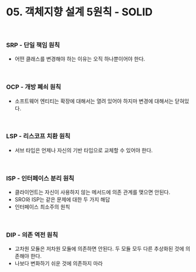 # 05. 객체지향 설계 5원칙 - SOLID

<br />

### SRP  -  단일 책임 원칙
- 어떤 클래스를 변경해야 하는 이유는 오직 하나뿐이어야 한다.

<br />

### OCP - 개방 폐쇠 원칙
- 소프트웨어 엔티티는 확장에 대해서는 열려 있어야 하지마 변경에 대해서는 닫혀있다.

<br />

### LSP - 리스코프 치환 원칙
- 서브 타입은 언제나 자신의 기반 타입으로 교체할 수 있어야 한다.

<br />

### ISP - 인터페이스 분리 원칙
- 클라이언트는 자신이 사용하지 않는 메서드에 의존 관계를 맺으면 안된다.
- SRO와 ISP는 같은 문제에 대한 두 가지 해답
- 인터페이스 최소주의 원칙

<br />

### DIP - 의존 역전 원칙
- 고차원 모듈은 저차원 모듈에 의존하면 안된다. 두 모듈 모두 다른 추상화된 것에 의존해야 한다.
- 나보다 변화하기 쉬운 것에 의존하지 마라